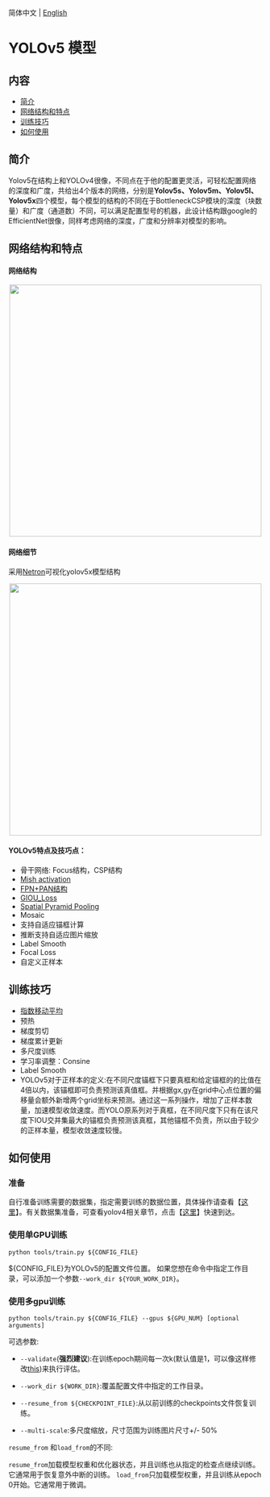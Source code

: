 简体中文 | [English](yolov5.md)

# YOLOv5 模型

## 内容
- [简介](#简介)
- [网络结构和特点](#网络结构和特点)
- [训练技巧](#训练技巧)
- [如何使用](#如何使用)

## 简介

Yolov5在结构上和YOLOv4很像，不同点在于他的配置更灵活，可轻松配置网络的深度和广度，共给出4个版本的网络，分别是**Yolov5s、Yolov5m、Yolov5l、Yolov5x**四个模型，每个模型的结构的不同在于BottleneckCSP模块的深度（块数量）和广度（通道数）不同，可以满足配置型号的机器，此设计结构跟google的EfficientNet很像，同样考虑网络的深度，广度和分辨率对模型的影响。
## 网络结构和特点
#### 网络结构
<div align="center">
  <img src="./images/yolov5.png" width=500 />
</div>

#### 网络细节
采用[Netron](https://github.com/lutzroeder/Netron)可视化yolov5x模型结构

<div align="center">
  <img src="./images/yolov5x-detail.png" width=500/>
</div>

#### YOLOv5特点及技巧点：
- 骨干网络: Focus结构，CSP结构
- [Mish activation](https://arxiv.org/abs/1908.08681)
- [FPN+PAN结构](https://arxiv.org/abs/1803.01534)
- [GIOU_Loss](https://arxiv.org/pdf/1902.09630.pdf)
- [Spatial Pyramid Pooling](https://arxiv.org/abs/1406.4729)
- Mosaic
- 支持自适应锚框计算
- 推断支持自适应图片缩放
- Label Smooth
- Focal Loss
- 自定义正样本

## 训练技巧
- [指数移动平均](https://www.tensorflow.org/api_docs/python/tf/train/ExponentialMovingAverage)
- 预热
- 梯度剪切
- 梯度累计更新
- 多尺度训练
- 学习率调整：Consine
- Label Smooth
- YOLOv5对于正样本的定义:在不同尺度锚框下只要真框和给定锚框的的比值在4倍以内，该锚框即可负责预测该真值框。并根据gx,gy在grid中心点位置的偏移量会额外新增两个grid坐标来预测。通过这一系列操作，增加了正样本数量，加速模型收敛速度。而YOLO原系列对于真框，在不同尺度下只有在该尺度下IOU交并集最大的锚框负责预测该真框，其他锚框不负责，所以由于较少的正样本量，模型收敛速度较慢。

## 如何使用

### 准备

自行准备训练需要的数据集，指定需要训练的数据位置，具体操作请查看【[这里](INSTALL_cn.md)】。有关数据集准备，可查看yolov4相关章节，点击【[这里](yolov4_cn.md)】快速到达。

### 使用单GPU训练
```shell
python tools/train.py ${CONFIG_FILE}
```
${CONFIG_FILE}为YOLOv5的配置文件位置。
如果您想在命令中指定工作目录，可以添加一个参数`--work_dir ${YOUR_WORK_DIR}`。

### 使用多gpu训练

```shell
python tools/train.py ${CONFIG_FILE} --gpus ${GPU_NUM} [optional arguments]
```

可选参数:

- `--validate`(**强烈建议**):在训练epoch期间每一次k(默认值是1，可以像这样修改[this](../cfg/yolov5_coco_gpu.py#L138))来执行评估。

- `--work_dir ${WORK_DIR}`:覆盖配置文件中指定的工作目录。

- `--resume_from ${CHECKPOINT_FILE}`:从以前训练的checkpoints文件恢复训练。
- `--multi-scale`:多尺度缩放，尺寸范围为训练图片尺寸+/- 50%

`resume_from` 和`load_from`的不同:

`resume_from`加载模型权重和优化器状态，并且训练也从指定的检查点继续训练。它通常用于恢复意外中断的训练。
`load_from`只加载模型权重，并且训练从epoch 0开始。它通常用于微调。



